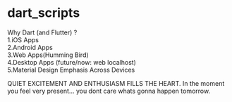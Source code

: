 # dart_scripts
Why Dart (and Flutter) ? <br>
1.iOS Apps <br>
2.Android Apps <br>
3.Web Apps(Humming Bird) <br>
4.Desktop Apps (future/now: web localhost) <br>
5.Material Design Emphasis Across Devices <br>

QUIET EXCITEMENT AND ENTHUSIASM FILLS THE HEART. In the moment you feel very present... you dont care whats gonna happen tomorrow.
